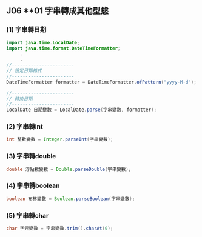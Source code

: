 ## J06 **01  字串轉成其他型態



### (1) 字串轉日期
```java
import java.time.LocalDate;
import java.time.format.DateTimeFormatter;
     .
     .
//-----------------------
// 設定日期格式
//-----------------------
DateTimeFormatter formatter = DateTimeFormatter.ofPattern("yyyy-M-d");     

//-----------------------
// 轉換日期
//-----------------------
LocalDate 日期變數 = LocalDate.parse(字串變數, formatter);
```


### (2) 字串轉int
```java
int 整數變數 = Integer.parseInt(字串變數);
```


### (3) 字串轉double
```java
double 浮點數變數 = Double.parseDouble(字串變數);
```


### (4) 字串轉boolean
```java
boolean 布林變數 = Boolean.parseBoolean(字串變數);
```


### (5) 字串轉char
```java
char 字元變數 = 字串變數.trim().charAt(0); 
```


